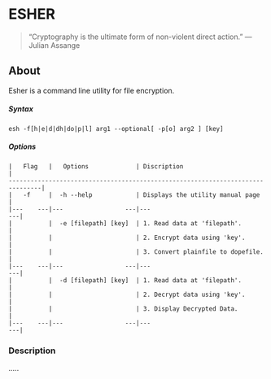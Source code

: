# ESHER

> “Cryptography is the ultimate form of non-violent direct action.” 
> ― Julian Assange

## About
Esher is a command line utility for file encryption.

##### Syntax
    esh -f[h|e|d|dh|do|p|l] arg1 --optional[ -p[o] arg2 ] [key] 
  
##### Options
    |   Flag   |   Options             | Discription                               |
    -------------------------------------------------------------------------------|
    |   -f     |  -h --help            | Displays the utility manual page          |
    |---    ---|---                 ---|---                                     ---|
    |          |  -e [filepath] [key]  | 1. Read data at 'filepath'.               |
    |          |                       | 2. Encrypt data using 'key'.              |
    |          |                       | 3. Convert plainfile to dopefile.         |                             
    |---    ---|---                 ---|---                                     ---|
    |          |  -d [filepath] [key]  | 1. Read data at 'filepath'.               |
    |          |                       | 2. Decrypt data using 'key'.              |
    |          |                       | 3. Display Decrypted Data.                |
    |---    ---|---                 ---|---                                     ---|
    
### Description
.....
 
